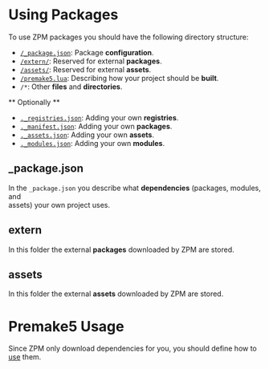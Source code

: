 # Using Packages
To use ZPM packages you should have the following directory structure:

* [`/_package.json`](general/_package): Package **configuration**.
* [`/extern/`](../basics/basics#extern_folder): Reserved for external **packages**.
* [`/assets/`](../basics/basics#assets_folder): Reserved for external **assets**.
* [`/premake5.lua`](../premake5/using): Describing how your project should be **built**.
* `/*`: Other **files** and **directories**.

** Optionally **

* [`._registries.json`](../basics/registries.md): Adding your own **registries**.
* [`._manifest.json`](../basics/manifest.md): Adding your own **packages**.
* [`._assets.json`](../basics/assets.md): Adding your own **assets**.
* [`._modules.json`](../basics/modules.md): Adding your own **modules**.

## _package.json
In the `_package.json` you describe what **dependencies** (packages, modules, and  
assets) your own project uses.

## extern
In this folder the external **packages** downloaded by ZPM are stored.

## assets
In this folder the external **assets** downloaded by ZPM are stored.

# Premake5 Usage
Since ZPM only download dependencies for you, you should define how to [use](../premake5/using) them.